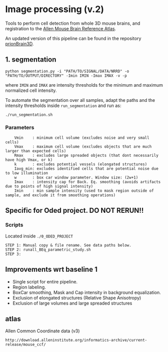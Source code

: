# Image processing (v.2)

Tools to perform cell detection from whole 3D mouse brains, and registration to the [Allen Mouse Brain Reference Atlas](http://atlas.brain-map.org).

An updated version of this pipeline can be found in the repository [prionBrain3D](https://github.com/aecon/prionBrain3D).


## 1. segmentation

```
python segmentation.py -i "PATH/TO/SIGNAL/DATA/NRRD" -o "PATH/TO/OUTPUT/DIRECTORY" -Imin IMIN -Imax IMAX -v -p
```
where `IMIN` and `IMAX` are intensity thresholds for the minimum and maximum normalized cell intensity.


To automate the segmentation over all samples, adapt the paths and the intensity thresholds inside `run_segmentation` and run as:
```
./run_segmentation.sh
```




### Parameters
```
    Vmin    : minimum cell volume (excludes noise and very small cells)
    Vmax    : maximum cell volume (excludes objects that are much larger than expected cells)
    Rmax    : excludes large spreaded objects (that dont necessarily have high Vmax, or k)
    k       : excludes potential vessels (elongated structures)
    Iavg_min: excludes identified cells that are potential noise due to low illumination
    w       : box car window parameter. Window size: (2w+1)
    Imax    : intensity cap for Back. Eq. smoothing (avoids artifacts due to points of high signal intensity)
    Imin    : min sample intensity (used to mask region outside of sample, and exclude it from smoothing operations)
``` 
    



## Specific for Oded project. DO NOT RERUN!!

### Scripts
Located inside `./0_ODED_PROJECT`  
```
STEP 1: Manual copy & file rename. See data paths below.
STEP 2: runall_BEq_parametric_study.sh
STEP 3:
```

## Improvements wrt baseline 1
* Single script for entire pipeline.
* Region labeling.
* BoxCar smoothing, Mask and Cap intensity in background equalization.
* Exclusion of elongated structures (Relative Shape Anisotropy)
* Exclusion of large volumes and large spreaded structures



## atlas

Allen Common Coordinate data (v3)
```
http://download.alleninstitute.org/informatics-archive/current-release/mouse_ccf/ 
```

